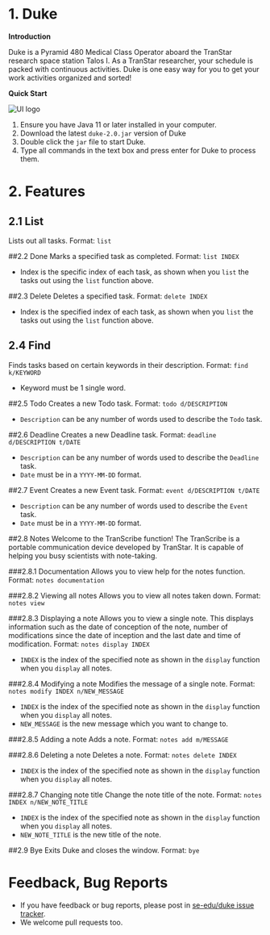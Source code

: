 # 1. Duke

**Introduction**

Duke is a Pyramid 480 Medical Class Operator aboard the TranStar research space station Talos I. As a TranStar researcher, your schedule is packed with continuous activities. Duke is one easy way for you to get your work activities organized and sorted!

**Quick Start**

![UI logo](/Ui.png)

1. Ensure you have Java 11 or later installed in your computer.
2. Download the latest `duke-2.0.jar` version of Duke
3. Double click the `jar` file to start Duke.
4. Type all commands in the text box and press enter for Duke to process them.

# 2. Features

## 2.1 List
Lists out all tasks.
Format: `list`

##2.2 Done
Marks a specified task as completed. 
Format: `list INDEX`

- Index is the specific index of each task, as shown when you `list` the tasks out using the `list` function above.  

##2.3 Delete
Deletes a specified task.
Format: `delete INDEX`

- Index is the specified index of each task, as shown when you `list` the tasks out using the `list` function above.

## 2.4 Find
Finds tasks based on certain keywords in their description.
Format: `find k/KEYWORD`

- Keyword must be 1 single word.

##2.5 Todo
Creates a new Todo task. 
Format: `todo d/DESCRIPTION`

- `Description` can be any number of words used to describe the `Todo` task.

##2.6 Deadline
Creates a new Deadline task.
Format: `deadline d/DESCRIPTION t/DATE`

- `Description` can be any number of words used to describe the `Deadline` task.
- `Date` must be in a `YYYY-MM-DD` format. 

##2.7 Event
Creates a new Event task. 
Format: `event d/DESCRIPTION t/DATE`

- `Description` can be any number of words used to describe the `Event` task.
- `Date` must be in a `YYYY-MM-DD` format. 

##2.8 Notes
Welcome to the TranScribe function! The TranScribe is a portable communication device developed by TranStar. It is capable of helping you busy scientists with note-taking.

###2.8.1 Documentation
Allows you to view help for the notes function. 
Format: `notes documentation`

###2.8.2 Viewing all notes
Allows you to view all notes taken down.
Format: `notes view`

###2.8.3 Displaying a note
Allows you to view a single note. This displays information such as the date of conception of the note, number of modifications since the date of inception and the last date and time of modification.
Format: `notes display INDEX`

- `INDEX` is the index of the specified note as shown in the `display` function when you `display` all notes.

###2.8.4 Modifying a note
Modifies the message of a single note. 
Format: `notes modify INDEX n/NEW_MESSAGE`

- `INDEX` is the index of the specified note as shown in the `display` function when you `display` all notes.
- `NEW_MESSAGE` is the new message which you want to change to.

###2.8.5 Adding a note
Adds a note.
Format: `notes add m/MESSAGE`

###2.8.6 Deleting a note
Deletes a note.
Format: `notes delete INDEX`

- `INDEX` is the index of the specified note as shown in the `display` function when you `display` all notes.

###2.8.7 Changing note title
Change the note title of the note.
Format: `notes INDEX n/NEW_NOTE_TITLE`

- `INDEX` is the index of the specified note as shown in the `display` function when you `display` all notes.
- `NEW_NOTE_TITLE` is the new title of the note.

##2.9 Bye
Exits Duke and closes the window.
Format: `bye` 

# Feedback, Bug Reports

* If you have feedback or bug reports, please post in [se-edu/duke issue tracker](https://github.com/se-edu/duke/issues).
* We welcome pull requests too.